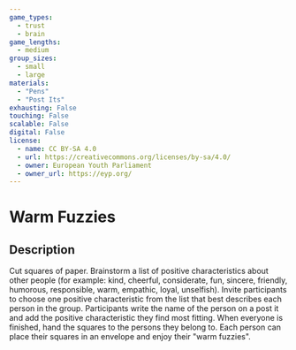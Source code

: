 ```yaml
---
game_types:
  - trust
  - brain
game_lengths:
  - medium
group_sizes:
  - small
  - large
materials:
  - "Pens"
  - "Post Its"
exhausting: False
touching: False
scalable: False
digital: False
license:
  - name: CC BY-SA 4.0
  - url: https://creativecommons.org/licenses/by-sa/4.0/
  - owner: European Youth Parliament
  - owner_url: https://eyp.org/
---
```

# Warm Fuzzies

## Description
Cut squares of paper. Brainstorm a list of positive characteristics about other people (for example: kind, cheerful, considerate, fun, sincere, friendly, humorous, responsible, warm, empathic, loyal, unselfish). Invite participants to choose one positive characteristic from the list that best describes each person in the group. Participants write the name of the person on a post it and add the positive characteristic they find most fitting. When everyone is finished, hand the squares to the persons they belong to. Each person can place their squares in an envelope and enjoy their "warm fuzzies".
